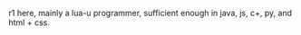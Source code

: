 r1 here, mainly a lua-u programmer, sufficient enough in java, js, c+, py, and html + css.

<!---
r11c/r11c is a ✨ special ✨ repository because its `README.md` (this file) appears on your GitHub profile.
You can click the Preview link to take a look at your changes.
--->
